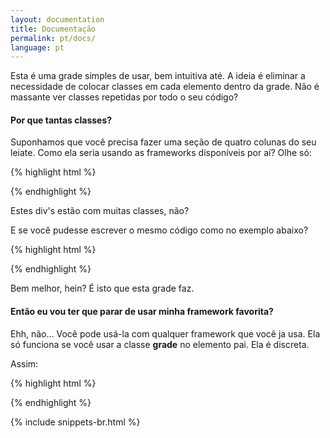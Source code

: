 ```yaml
---
layout: documentation
title: Documentação
permalink: pt/docs/
language: pt
---
```


Esta é uma grade simples de usar, bem intuitiva até.
A ideia é eliminar a necessidade de colocar classes em cada elemento dentro da grade.
Não é massante ver classes repetidas por todo o seu código?

#### Por que tantas classes?
Suponhamos que você precisa fazer uma seção de quatro colunas do seu leiate.
Como ela seria usando as frameworks disponíveis por aí?
Olhe só:

{% highlight html %}
<div class="row">
  <div class="sua-classe col-xs-12 col-md-3 col-sm-3 col-lg-3">
    <!-- Seu conteúdo fica aqui -->
  </div>
  <div class="sua-classe col-xs-12 col-md-3 col-sm-3 col-lg-3">
    <!-- Seu conteúdo fica aqui -->
  </div>
  <div class="sua-classe col-xs-12 col-md-3 col-sm-3 col-lg-3">
    <!-- Seu conteúdo fica aqui -->
  </div>
  <div class="sua-classe col-xs-12 col-md-3 col-sm-3 col-lg-3">
    <!-- Seu conteúdo fica aqui -->
  </div>
</div>
{% endhighlight %}

Estes div's estão com muitas classes, não?

E se você pudesse escrever o mesmo código como no exemplo abaixo?

{% highlight html %}
<div class="four columns one-phone">
  <div class="sua-classe">
    <!-- Seu conteúdo fica aqui -->
  </div>
  <div class="sua-classe">
    <!-- Seu conteúdo fica aqui -->
  </div>
  <div class="sua-classe">
    <!-- Seu conteúdo fica aqui -->
  </div>
  <div class="sua-classe">
    <!-- Seu conteúdo fica aqui -->
  </div>
</div>
{% endhighlight %}

Bem melhor, hein? É isto que esta grade faz.

#### Então eu vou ter que parar de usar minha framework favorita?
Ehh, não... Você pode usá-la com qualquer framework que você ja usa.
Ela só funciona se você usar a classe **grade** no elemento pai.
Ela é discreta.

Assim:

{% highlight html %}
<div class="grade">
  <!-- Seu conteúdo fica aqui -->
</div>
{% endhighlight %}

{% include snippets-br.html %}
